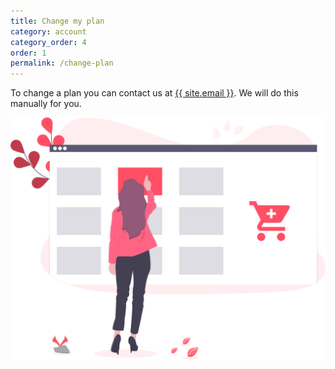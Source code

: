 ```yaml
---
title: Change my plan
category: account
category_order: 4
order: 1
permalink: /change-plan
---
```


To change a plan you can contact us at <a href="mailto:{{ site.email }}">{{ site.email }}</a>. We will do this manually for you.

<img class="undraw-svg" src="/images/undraw_add_to_cart.svg" alt="">
